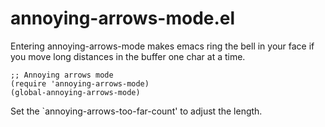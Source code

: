 # annoying-arrows-mode.el

Entering annoying-arrows-mode makes emacs ring the bell in your face if you move
long distances in the buffer one char at a time.

    ;; Annoying arrows mode
    (require 'annoying-arrows-mode)
    (global-annoying-arrows-mode)

Set the `annoying-arrows-too-far-count' to adjust the length.
